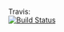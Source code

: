Travis:\
[![Build Status](https://travis-ci.org/inda18plusplus/ggerholm-chess.svg?branch=master)](https://travis-ci.org/inda18plusplus/ggerholm-chess)